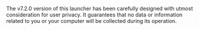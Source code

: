 <!-- [[> SEO
###### Title: Privacy policy in Genshin Stella Mod
###### Description: .
###### Tags: .
]]> -->

The v7.2.0 version of this launcher has been carefully designed with utmost consideration for user privacy. It guarantees that no data or information related to you or your computer will be collected during its operation.